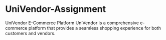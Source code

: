 # UniVendor-Assignment
UniVendor E-Commerce Platform UniVendor is a comprehensive e-commerce platform that provides a seamless shopping experience for both customers and vendors.
